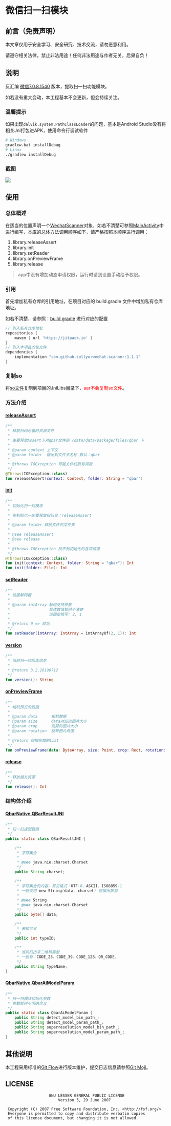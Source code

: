 # 微信扫一扫模块

## 前言（免责声明）

本文章仅用于安全学习、安全研究、技术交流，请勿恶意利用。

请遵守相关法律，禁止非法用途！任何非法用途与作者无关，后果自负！

## 说明

反汇编 [微信7.0.8.1540](https://www.wandoujia.com/apps/596157/history_v1540) 版本，提取扫一扫功能模块。

如若没有重大变动，本工程基本不会更新，但会持续关注。

### 温馨提示

如果出现`dalvik.system.PathClassLoader`的问题，基本是Android Studio没有将相关Jni打包进APK，使用命令行调试软件

```bash
# Windows
gradlew.bat installDebug
# Linux
./gradlew installDebug
```

### 截图

![](./images/394b952b8c51119b.png)

## 使用

### 总体概述

在适当的位置声明一个[WechatScanner](./library/src/main/java/com/tencent/qbar/WechatScanner.kt)对象，如若不清楚可参照[MainActivity](./app/src/main/java/com/tencent/qbar/sample/MainActivity.kt)中进行编写，本库的总体方法调用顺序如下，请严格按照本顺序进行调用：

1. library.releaseAssert
2. library.init
3. library.setReader
4. library.onPreviewFrame
5. library.release

> app中没有增加动态申请权限，运行时请到设置手动给予权限。

### 引用

首先增加私有仓库的引用地址，在项目对应的 build.gradle 文件中增加私有仓库地址。

如若不清楚，请参照：[build.gradle](./app/build.gradle) 进行对应的配置

```groovy
// 引入私有仓库地址
repositories {
	maven { url 'https://jitpack.io' }
}
// 引入本项目的包文件
dependencies {
	implementation "com.github.sollyu:wechat-scanner:1.1.1"
}
```

### 复制so

将[so文件]()复制到项目的JniLibs目录下，<font color=red>aar不会复制so文件</font>。


### 方法介绍

#### [releaseAssert](./library/src/main/java/com/tencent/qbar/WechatScanner.kt#L34)

```kotlin
/**
 * 释放扫码必备的资源文件
 *
 * 主要释放Assert下对qbar文件到 /data/data/package/files/qbar 下
 *
 * @param context 上下文
 * @param folder  输出到文件夹名称 默认：qbar
 *
 * @throws IOException 可能文件权限有问题
 */
@Throws(IOException::class)
fun releaseAssert(context: Context, folder: String = "qbar")
```

#### [init](./library/src/main/java/com/tencent/qbar/WechatScanner.kt#L59)

```kotlin
/**
 * 初始化扫一扫模块
 *
 * 在初始化一定要释放扫码资：releaseAssert
 *
 * @param folder 释放文件的文件夹
 *
 * @see releaseAssert
 * @see release
 *
 * @throws IOException 找不到初始化的各项资源
 */
@Throws(IOException::class)
fun init(context: Context, folder: String = "qbar"): Int
fun init(folder: File): Int
```

#### [setReader](./library/src/main/java/com/tencent/qbar/WechatScanner.kt#L107)

```kotlin
/**
 * 设置解码器
 *
 * @param intArray 解码支持参数
 *                 具体数值暂时不清楚
 *                 请固定填写: 2, 1
 *
 * @return 0 => 成功
 */
fun setReader(intArray: IntArray = intArrayOf(2, 1)): Int
```

#### [version](./library/src/main/java/com/tencent/qbar/WechatScanner.kt#L115)

```kotlin
/**
 * 当前扫一扫版本信息
 *
 * @return 3.2.20190712
 */
fun version(): String
```

#### [onPreviewFrame](./library/src/main/java/com/tencent/qbar/WechatScanner.kt#L127)

```kotlin
/**
 * 相机预览的数据
 *
 * @param data      相机数据
 * @param size      data对应的图片大小
 * @param crop      裁剪的图片大小
 * @param rotation  旋转图片角度
 *
 * @return 扫描完成的List
 */
fun onPreviewFrame(data: ByteArray, size: Point, crop: Rect, rotation: Int): List<QbarNative.QBarResultJNI>
```

#### [release](./library/src/main/java/com/tencent/qbar/WechatScanner.kt#L151)

```kotlin
/**
 * 释放相关资源
 */
fun release(): Int
```

### 结构体介绍

#### [QbarNative.QBarResultJNI](./library/src/main/java/com/tencent/qbar/QbarNative.java#L39)

```java
/**
 * 扫一扫返回数组
 */
public static class QBarResultJNI {

    /**
     * 字符集合
     *
     * @see java.nio.charset.Charset
     */
    public String charset;

    /**
     * 字符集合的内容，常见格式：UTF-8、ASCII、ISO8859-1
     * 一般使用 new String(data, charset) 可解出数据
     *
     * @see String
     * @see java.nio.charset.Charset
     */
    public byte[] data;

    /**
     * 未知含义
     */
    public int typeID;

    /**
     * 当前扫出来二维码类型
     * 一般有：CODE_25、CODE_39、CODE_128、QR_CODE、
     */
    public String typeName;
}
```

#### [QbarNative.QbarAiModelParam](./library/src/main/java/com/tencent/qbar/QbarNative.java#L29)

```java
/**
 * 扫一扫模块初始化参数
 * 参数暂时不明确含义
 */
public static class QbarAiModelParam {
    public String detect_model_bin_path_;
    public String detect_model_param_path_;
    public String superresolution_model_bin_path_;
    public String superresolution_model_param_path_;
}
```

## 其他说明

本工程采用标准的[Git Flow](https://www.git-tower.com/learn/git/ebook/cn/command-line/advanced-topics/git-flow)进行版本维护，提交日志信息请参照[Git Moji](https://gitmoji.carloscuesta.me/)。


## LICENSE

```
                   GNU LESSER GENERAL PUBLIC LICENSE
                       Version 3, 29 June 2007

 Copyright (C) 2007 Free Software Foundation, Inc. <http://fsf.org/>
 Everyone is permitted to copy and distribute verbatim copies
 of this license document, but changing it is not allowed.
```
